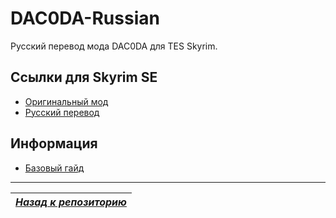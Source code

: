 # DAC0DA-Russian
Русский перевод мода DAC0DA для TES Skyrim.

## Ссылки для Skyrim SE
+ [Оригинальный мод](https://www.nexusmods.com/skyrimspecialedition/mods/134405)
+ [Русский перевод](https://www.nexusmods.com/skyrimspecialedition/mods/135414)

## Информация
+ [Базовый гайд](Базовый-гайд.md)

------

|[*Назад к репозиторию*](https://github.com/Meridiano/VST-Russian/tree/main)|
|:---:|
